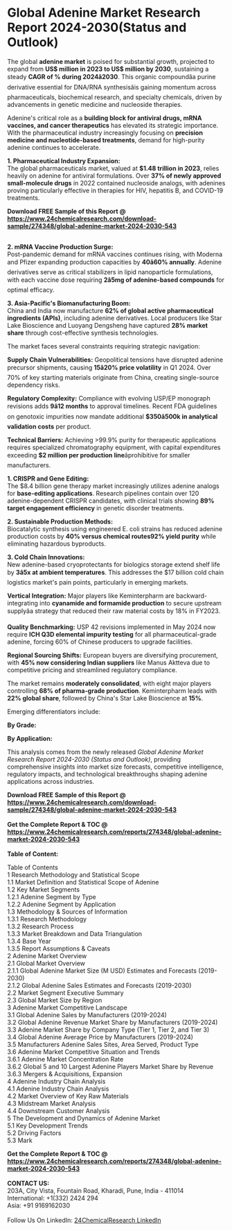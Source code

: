 <h1>Global Adenine Market Research Report 2024-2030(Status and Outlook)</h1><p>The global <strong>adenine market</strong> is poised for substantial growth, projected to expand from <strong>US$ million in 2023 to US$ million by 2030</strong>, sustaining a steady <strong>CAGR of % during 2024â2030</strong>. This organic compoundâa purine derivative essential for DNA/RNA synthesisâis gaining momentum across pharmaceuticals, biochemical research, and specialty chemicals, driven by advancements in genetic medicine and nucleoside therapies.</p><p>Adenine's critical role as a <strong>building block for antiviral drugs, mRNA vaccines, and cancer therapeutics</strong> has elevated its strategic importance. With the pharmaceutical industry increasingly focusing on <strong>precision medicine and nucleotide-based treatments</strong>, demand for high-purity adenine continues to accelerate.</p><p><strong>1. Pharmaceutical Industry Expansion:</strong><br>
The global pharmaceuticals market, valued at <strong>$1.48 trillion in 2023</strong>, relies heavily on adenine for antiviral formulations. Over <strong>37% of newly approved small-molecule drugs</strong> in 2022 contained nucleoside analogs, with adenines proving particularly effective in therapies for HIV, hepatitis B, and COVID-19 treatments.</p><div><b>Download FREE Sample of this Report @ 
            <a href="https://www.24chemicalresearch.com/download-sample/274348/global-adenine-market-2024-2030-543">
            https://www.24chemicalresearch.com/download-sample/274348/global-adenine-market-2024-2030-543</a></b></div><br><p><strong>2. mRNA Vaccine Production Surge:</strong><br>
Post-pandemic demand for mRNA vaccines continues rising, with Moderna and Pfizer expanding production capacities by <strong>40â60% annually</strong>. Adenine derivatives serve as critical stabilizers in lipid nanoparticle formulations, with each vaccine dose requiring <strong>2â5mg of adenine-based compounds</strong> for optimal efficacy.</p><p><strong>3. Asia-Pacific's Biomanufacturing Boom:</strong><br>
China and India now manufacture <strong>62% of global active pharmaceutical ingredients (APIs)</strong>, including adenine derivatives. Local producers like Star Lake Bioscience and Luoyang Dengsheng have captured <strong>28% market share</strong> through cost-effective synthesis technologies.</p><p>The market faces several constraints requiring strategic navigation:</p><p><strong>Supply Chain Vulnerabilities:</strong> Geopolitical tensions have disrupted adenine precursor shipments, causing <strong>15â20% price volatility</strong> in Q1 2024. Over 70% of key starting materials originate from China, creating single-source dependency risks.</p><p><strong>Regulatory Complexity:</strong> Compliance with evolving USP/EP monograph revisions adds <strong>9â12 months</strong> to approval timelines. Recent FDA guidelines on genotoxic impurities now mandate additional <strong>$350â500k in analytical validation costs</strong> per product.</p><p><strong>Technical Barriers:</strong> Achieving &gt;99.9% purity for therapeutic applications requires specialized chromatography equipment, with capital expenditures exceeding <strong>$2 million per production line</strong>âprohibitive for smaller manufacturers.</p><p><strong>1. CRISPR and Gene Editing:</strong><br>
The $8.4 billion gene therapy market increasingly utilizes adenine analogs for <strong>base-editing applications</strong>. Research pipelines contain over 120 adenine-dependent CRISPR candidates, with clinical trials showing <strong>89% target engagement efficiency</strong> in genetic disorder treatments.</p><p><strong>2. Sustainable Production Methods:</strong><br>
Biocatalytic synthesis using engineered E. coli strains has reduced adenine production costs by <strong>40% versus chemical routes92% yield purity</strong> while eliminating hazardous byproducts.</p><p><strong>3. Cold Chain Innovations:</strong><br>
New adenine-based cryoprotectants for biologics storage extend shelf life by <strong>3â5x at ambient temperatures</strong>. This addresses the $17 billion cold chain logistics market's pain points, particularly in emerging markets.</p><p><strong>Vertical Integration:</strong> Major players like Keminterpharm are backward-integrating into <strong>cyanamide and formamide production</strong> to secure upstream supplyâa strategy that reduced their raw material costs by 18% in FY2023.</p><p><strong>Quality Benchmarking:</strong> USP 42 revisions implemented in May 2024 now require <strong>ICH Q3D elemental impurity testing</strong> for all pharmaceutical-grade adenine, forcing 60% of Chinese producers to upgrade facilities.</p><p><strong>Regional Sourcing Shifts:</strong> European buyers are diversifying procurement, with <strong>45% now considering Indian suppliers</strong> like Manus Aktteva due to competitive pricing and streamlined regulatory compliance.</p><p>The market remains <strong>moderately consolidated</strong>, with eight major players controlling <strong>68% of pharma-grade production</strong>. Keminterpharm leads with <strong>22% global share</strong>, followed by China's Star Lake Bioscience at <strong>15%</strong>.</p><p>Emerging differentiators include:</p><p><strong>By Grade:</strong></p><p><strong>By Application:</strong></p><p>This analysis comes from the newly released <em>Global Adenine Market Research Report 2024-2030 (Status and Outlook)</em>, providing comprehensive insights into market size forecasts, competitive intelligence, regulatory impacts, and technological breakthroughs shaping adenine applications across industries.</p><div><b>Download FREE Sample of this Report @ 
            <a href="https://www.24chemicalresearch.com/download-sample/274348/global-adenine-market-2024-2030-543">
            https://www.24chemicalresearch.com/download-sample/274348/global-adenine-market-2024-2030-543</a></b></div><br><div><b>Get the Complete Report & TOC @ 
            <a href="https://www.24chemicalresearch.com/reports/274348/global-adenine-market-2024-2030-543">
            https://www.24chemicalresearch.com/reports/274348/global-adenine-market-2024-2030-543</a></b></div><br>
            <b>Table of Content:</b><p>Table of Contents<br />
1 Research Methodology and Statistical Scope<br />
1.1 Market Definition and Statistical Scope of Adenine<br />
1.2 Key Market Segments<br />
1.2.1 Adenine Segment by Type<br />
1.2.2 Adenine Segment by Application<br />
1.3 Methodology & Sources of Information<br />
1.3.1 Research Methodology<br />
1.3.2 Research Process<br />
1.3.3 Market Breakdown and Data Triangulation<br />
1.3.4 Base Year<br />
1.3.5 Report Assumptions & Caveats<br />
2 Adenine Market Overview<br />
2.1 Global Market Overview<br />
2.1.1 Global Adenine Market Size (M USD) Estimates and Forecasts (2019-2030)<br />
2.1.2 Global Adenine Sales Estimates and Forecasts (2019-2030)<br />
2.2 Market Segment Executive Summary<br />
2.3 Global Market Size by Region<br />
3 Adenine Market Competitive Landscape<br />
3.1 Global Adenine Sales by Manufacturers (2019-2024)<br />
3.2 Global Adenine Revenue Market Share by Manufacturers (2019-2024)<br />
3.3 Adenine Market Share by Company Type (Tier 1, Tier 2, and Tier 3)<br />
3.4 Global Adenine Average Price by Manufacturers (2019-2024)<br />
3.5 Manufacturers Adenine Sales Sites, Area Served, Product Type<br />
3.6 Adenine Market Competitive Situation and Trends<br />
3.6.1 Adenine Market Concentration Rate<br />
3.6.2 Global 5 and 10 Largest Adenine Players Market Share by Revenue<br />
3.6.3 Mergers & Acquisitions, Expansion<br />
4 Adenine Industry Chain Analysis<br />
4.1 Adenine Industry Chain Analysis<br />
4.2 Market Overview of Key Raw Materials<br />
4.3 Midstream Market Analysis<br />
4.4 Downstream Customer Analysis<br />
5 The Development and Dynamics of Adenine Market <br />
5.1 Key Development Trends<br />
5.2 Driving Factors<br />
5.3 Mark</p><div><b>Get the Complete Report & TOC @ 
            <a href="https://www.24chemicalresearch.com/reports/274348/global-adenine-market-2024-2030-543">
            https://www.24chemicalresearch.com/reports/274348/global-adenine-market-2024-2030-543</a></b></div><br><b>CONTACT US:</b><br>
            203A, City Vista, Fountain Road, Kharadi, Pune, India - 411014<br>
            International: +1(332) 2424 294<br>
            Asia: +91 9169162030 <br><br>
            Follow Us On LinkedIn: <a href="https://www.linkedin.com/company/24chemicalresearch/">24ChemicalResearch LinkedIn</a>